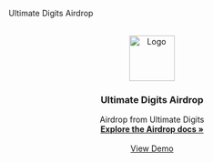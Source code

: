 Ultimate Digits Airdrop

<!-- PROJECT LOGO -->
<br />
<div align="center">
  <a href="https://github.com/othneildrew/Best-README-Template">
    <img src="images/logo.png" alt="Logo" width="80" height="80">
  </a>

  <h3 align="center">Ultimate Digits Airdrop</h3>

  <p align="center">
    Airdrop from Ultimate Digits
    <br />
    <a href="https://docs.google.com/document/d/166svj3HZDXOmNMMbJqZorOYGEmwaTJIg-Tm7uH3xzz4"><strong>Explore the Airdrop docs »</strong></a>
    <br />
    <br />
    <a href="http://airdrop.ultimatedigits.com/">View Demo</a>
    <!-- · -->
    <!-- <a href="https://github.com/othneildrew/Best-README-Template/issues">Report Bug</a> -->
    <!-- · -->
    <!-- <a href="https://github.com/othneildrew/Best-README-Template/issues">Request Feature</a> -->
  </p>
</div>